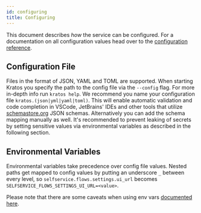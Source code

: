 ```yaml
---
id: configuring
title: Configuring
---
```


This document describes _how_ the service can be configured. For a documentation
on all configuration values head over to the
[configuration reference](reference/configuration.md).

## Configuration File

Files in the format of JSON, YAML and TOML are supported. When starting Kratos
you specify the path to the config file via the `--config` flag. For more
in-depth info run `kratos help`. We recommend you name your configuration file
`kratos.(json|yml|yaml|toml)`. This will enable automatic validation and code
completion in VSCode, JetBrains' IDEs and other tools that utilize
[schemastore.org](https://www.schemastore.org/json/) JSON schemas. Alternatively
you can add the schema mapping manually as well. It's recommended to prevent
leaking of secrets by setting sensitive values via environmental variables as
described in the following section.

## Environmental Variables

Environmental variables take precedence over config file values. Nested paths
get mapped to config values by putting an underscore `_` between every level, so
`selfservice.flows.settings.ui_url` becomes
`SELFSERVICE_FLOWS_SETTINGS_UI_URL=<value>`.

Please note that there are some caveats when using env vars
[documented here](https://www.ory.sh/docs/ecosystem/configuring).
